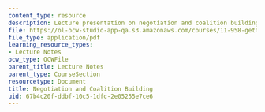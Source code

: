 ```yaml
---
content_type: resource
description: Lecture presentation on negotiation and coalition building.
file: https://ol-ocw-studio-app-qa.s3.amazonaws.com/courses/11-958-getting-things-implemented-strategy-people-performance-and-leadership-january-iap-2009/67b4c20fddbf10c51dfc2e05255e7ce6_coalition_day1.pdf
file_type: application/pdf
learning_resource_types:
- Lecture Notes
ocw_type: OCWFile
parent_title: Lecture Notes
parent_type: CourseSection
resourcetype: Document
title: Negotiation and Coalition Building
uid: 67b4c20f-ddbf-10c5-1dfc-2e05255e7ce6
---
```

